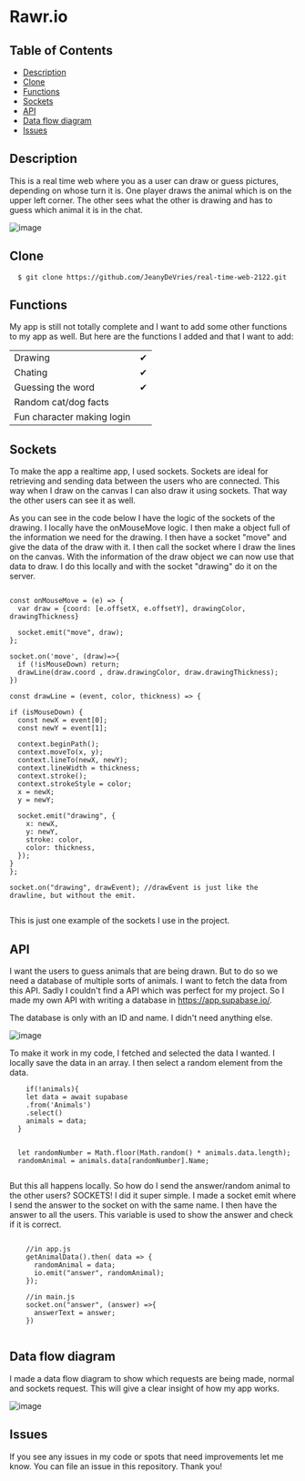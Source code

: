 # Rawr.io

## Table of Contents
- [Description](#description)
- [Clone](#clone)
- [Functions](#functions)
- [Sockets](#sockets)
- [API](#api)
- [Data flow diagram](#dfd)
- [Issues](#Issues)

## Description
This is a real time web where you as a user can draw or guess pictures, depending on whose turn it is. One player draws the animal which is on the upper left corner. The other sees what the other is drawing and has to guess which animal it is in the chat. 

![image](https://user-images.githubusercontent.com/44086608/167628298-ffc0a462-4f40-4f7d-8fbe-66c7d9318c94.png)


## Clone <a name="clone">
```
  $ git clone https://github.com/JeanyDeVries/real-time-web-2122.git
```
  
## Functions <a name="functions">
My app is still not totally complete and I want to add some other functions to my app as well. But here are the functions I added and that I want to add: 

|                                                                   |     |
| ----------------------------------------------------------------- | --- |
| Drawing                                          | ✔   |
| Chating                                          | ✔   |
| Guessing the word                                | ✔   |
| Random cat/dog facts                             |      |
| Fun character making login                       |      |

## Sockets <a name="sockets">
To make the app a realtime app, I used sockets. Sockets are ideal for retrieving and sending data between the users who are connected. This way when I draw on the canvas I can also draw it using sockets. That way the other users can see it as well. 
  
As you can see in the code below I have the logic of the sockets of the drawing. I locally have the onMouseMove logic. I then make a object full of the information we need for the drawing. I then have a socket "move" and give the data of the draw with it. I then call the socket where I draw the lines on the canvas. With the information of the draw object we can now use that data to draw. I do this locally and with the socket "drawing" do it on the server. 
  
  ```
  
  const onMouseMove = (e) => {
    var draw = {coord: [e.offsetX, e.offsetY], drawingColor, drawingThickness}

    socket.emit("move", draw);
  };

  socket.on('move', (draw)=>{
    if (!isMouseDown) return;
    drawLine(draw.coord , draw.drawingColor, draw.drawingThickness);
  })
  
  const drawLine = (event, color, thickness) => {

  if (isMouseDown) {
    const newX = event[0];
    const newY = event[1];

    context.beginPath();
    context.moveTo(x, y);
    context.lineTo(newX, newY);
    context.lineWidth = thickness;
    context.stroke();
    context.strokeStyle = color;
    x = newX;
    y = newY;

    socket.emit("drawing", {
      x: newX,
      y: newY,
      stroke: color,
      color: thickness,
    });
  }
};
  
socket.on("drawing", drawEvent); //drawEvent is just like the drawline, but without the emit.

  
  ```
  
This is just one example of the sockets I use in the project. 
  
  
## API <a name="api">
I want the users to guess animals that are being drawn. But to do so we need a database of multiple sorts of animals. I want to fetch the data from this API. Sadly I couldn't find a API which was perfect for my project. So I made my own API with writing a database in https://app.supabase.io/. 
  
The database is only with an ID and name. I didn't need anything else. 
  
  ![image](https://user-images.githubusercontent.com/44086608/167710208-2443dc02-6761-4c9e-afd9-40de58362e63.png)

  
To make it work in my code, I fetched and selected the data I wanted. I locally save the data in an array. I then select a random element from the data. 

  
```
    if(!animals){
    let data = await supabase
    .from('Animals')
    .select()
    animals = data;
  }


  let randomNumber = Math.floor(Math.random() * animals.data.length);
  randomAnimal = animals.data[randomNumber].Name;
  
```
  
But this all happens locally. So how do I send the answer/random animal to the other users? SOCKETS! I did it super simple. I made a socket emit where I send the answer to the socket on with the same name. I then have the answer to all the users. This variable is used to show the answer and check if it is correct.
  
```
  
    //in app.js
    getAnimalData().then( data => {
      randomAnimal = data;
      io.emit("answer", randomAnimal);
    });
  
    //in main.js
    socket.on("answer", (answer) =>{
      answerText = answer;
    })
  
```


## Data flow diagram <a name="dfd">
I made a data flow diagram to show which requests are being made, normal and sockets request. This will give a clear insight of how my app works. 
  
![image](https://user-images.githubusercontent.com/44086608/167709752-2c40d872-d93a-4d8f-9487-629b4ad8ab10.png)
  
  
## Issues <a name="Issues">
If you see any issues in my code or spots that need improvements let me know. You can file an issue in this repository. Thank you!
